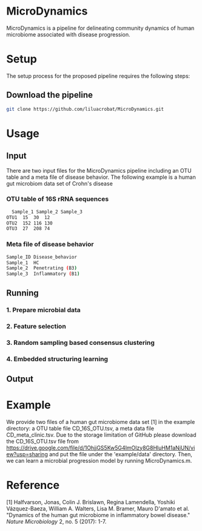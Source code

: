 # MicroDynamics
MicroDynamics is a pipeline for delineating community dynamics of human microbiome associated with disease progression.
# Setup
The setup process for the proposed pipeline requires the following steps:
## Download the pipeline
```bash
git clone https://github.com/liluacrobat/MicroDynamics.git
```
# Usage
## Input
There are two input files for the MicroDynamics pipeline including an OTU table and a meta file of disease behavior. The following example is a human gut microbiom data set of Crohn's disease
### OTU table of 16S rRNA sequences
```bash
  Sample_1 Sample_2 Sample_3
OTU1  15  30  12
OTU2  152 116 130
OTU3  27  208 74
```
### Meta file of disease behavior
```bash
Sample_ID Disease_behavior
Sample_1  HC
Sample_2  Penetrating (B3)
Sample_3  Inflammatory (B1)
```

## Running
### 1. Prepare microbial data

### 2. Feature selection

### 3. Random sampling based consensus clustering

### 4. Embedded structuring learning

## Output

# Example
We provide two files of a human gut microbiome data set [1] in the example directory: a OTU table file CD_16S_OTU.tsv, a meta data file CD_meta_clinic.tsv. Due to the storage limitation of GitHub please download the CD_16S_OTU.tsv file from https://drive.google.com/file/d/1OhjjGS5Kw5G4ImOlzy8G8HluHM1aNjUN/view?usp=sharing and put the file under the 'example/data' directory. Then, we can learn a microbial progression model by running MicroDynamics.m.

# Reference
[1] Halfvarson, Jonas, Colin J. Brislawn, Regina Lamendella, Yoshiki Vázquez-Baeza, William A. Walters, Lisa M. Bramer, Mauro D'amato et al. "Dynamics of the human gut microbiome in inflammatory bowel disease." *Nature Microbiology* 2, no. 5 (2017): 1-7.
